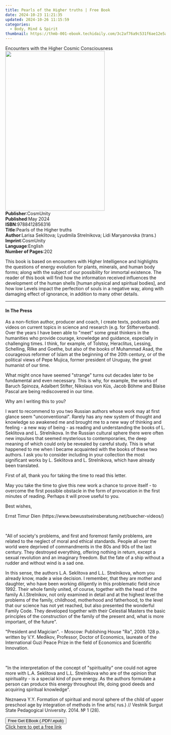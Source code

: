 ```yaml
---
title: Pearls of the Higher truths | Free Book
date: 2024-10-23 11:21:35
updated: 2024-10-26 11:15:59
categories:
  - Body, Mind & Spirit
thumbnail: https://thmb-001-ebook.techidaily.com/3c2af76a9c531f6ae12e5a026837fb36157f068cfed066b673466451b38d788d.jpg
---
```

<main id="book-container">
  <div class="flex flex-col">
    <div class="book-brief flex-1 py-6 px-4 sm:p-6 md:py-10 md:px-8">
      <!-- brief-->
      <div class="book-brief-main">
        Encounters with the Higher Cosmic Consciousness
      </div>
    </div>
    <div
      class="book-meta-info flex-1 grid gap-4 col-start-1 col-end-3 row-start-1 sm:mb-6 sm:grid-cols-4 lg:gap-6 lg:col-start-2 lg:row-end-6 lg:row-span-6 lg:mb-0"
    >
      <div
        class="book-meta-info-left place-content-center mt-4 p-4 text-sm leading-6 col-start-2 col-span-2 dark:text-slate-400"
      >
        <img
          class="w-full h-500 object-cover rounded-lg sm:h-255 sm:col-span-2 lg:col-span-full"
          src="https://img-001-ebook.techidaily.com/3f4c3fdf3a2138a4b5091a4aa65f003a5ac562702cebc5ac591694026574a85c.jpg"
          alt=""
          width="312"
          height="500"
        />
      </div>
      <div
        class="book-meta-info-right mt-2 col-start-1 row-start-2 col-span-3 self-center"
      >
        <!-- meta data  -->
        <div class="flex flex-col px-4 md:px-8">
          <div class="flex-1">
            <strong>Publisher</strong>:<span class="px-2">CosmUnity</span>
          </div>
          <div class="flex-1">
            <strong>Published</strong>:<span class="px-2">May 2024</span>
          </div>
          <div class="flex-1">
            <strong>ISBN</strong>:<span class="px-2">9788412856316</span>
          </div>
          <div class="flex-1">
            <strong>Title</strong>:<span class="px-2"
              >Pearls of the Higher truths</span
            >
          </div>
          <div class="flex-1">
            <strong>Author</strong>:<span class="px-2"
              >Larisa Seklitova; Lyudmila Strelnikova; Lidi Maryanovska
              (trans.)</span
            >
          </div>
          <div class="flex-1">
            <strong>Imprint</strong>:<span class="px-2">CosmUnity</span>
          </div>
          <div class="flex-1">
            <strong>Language</strong>:<span class="px-2">English</span>
          </div>
          <div class="flex-1">
            <strong>Number of Pages</strong>:<span class="px-2">202</span>
          </div>
        </div>
      </div>
    </div>
    <div class="book-description flex-1 py-6 px-4 sm:p-6 md:py-10 md:px-8">
      <div class="book-description-main">
        <div accordion-content="" id="description">
          <p class="ql-align-justify">
            This book is based on encounters with Higher Intelligence and
            highlights the questions of energy evolution for plants, minerals,
            and human body forms; along with the subject of our possibility for
            immortal existence. The reader of this book will find how the
            information received influences the development of the human shells
            [human physical and spiritual bodies], and how low Levels impact the
            perfection of souls in a negative way, along with damaging effect of
            ignorance, in addition to many other details.
          </p>
        </div>
      </div>
    </div>
    <div class="book-excerpts flex-1 py-6 px-4 sm:p-6 md:py-10 md:px-8">
      <!-- excerpts-->
      <div class="book-excerpts-main">
        <hr />
        <h4 class="placeholder placeholder-heading">
          <span>In The Press</span>
        </h4>
        <p></p>
        <p>
          As a non-fiction author, producer and coach, I create texts, podcasts
          and videos on current topics in science and research (e.g. for
          Stifterverband). Over the years I have been able to "meet" some great
          thinkers in the humanities who provide courage, knowledge and
          guidance, especially in challenging times. I think, for example, of
          Tolstoy, Heraclitus, Lessing, Schelling, Rilke and Goethe, but also of
          the books of Muhammad Asad, the courageous reformer of Islam at the
          beginning of the 20th century, or of the political views of Pepe
          Mujica, former president of Uruguay, the great humanist of our time.
        </p>
        <p>
          What might once have seemed "strange" turns out decades later to be
          fundamental and even necessary. This is why, for example, the works of
          Baruch Spinoza, Adalbert Stifter, Nikolaus von Küs, Jacob Böhme and
          Blaise Pascal are being rediscovered in our time.
        </p>
        <p>Why am I writing this to you?</p>
        <p>
          I want to recommend to you two Russian authors whose work may at first
          glance seem "unconventional". Rarely has any new system of thought and
          knowledge so awakened me and brought me to a new way of thinking and
          feeling - a new way of being - as reading and understanding the books
          of L. Seklitova and L. Strelnikova. In the Russian cultural sphere
          there were often new impulses that seemed mysterious to
          contemporaries, the deep meaning of which could only be revealed by
          careful study. This is what happened to me when I became acquainted
          with the books of these two authors. I ask you to consider including
          in your collection the most significant works by L. Seklitova and L.
          Strelnikova, which have already been translated.
        </p>
        <p>First of all, thank you for taking the time to read this letter.</p>
        <p>
          May you take the time to give this new work a chance to prove itself -
          to overcome the first possible obstacle in the form of provocation in
          the first minutes of reading. Perhaps it will prove useful to you.
        </p>
        <p>Best wishes,</p>
        <p>
          Ernst Timur Dien
          (https://www.bewusstseinsberatung.net/buecher-videos/)
        </p>
        <p><br /></p>
        <p>
          "All of society's problems, and first and foremost family problems,
          are related to the neglect of moral and ethical standards. People all
          over the world were deprived of commandments in the 80s and 90s of the
          last century. They destroyed everything, offering nothing in return,
          except a sexual revolution and an imaginary freedom. But the fate of a
          ship without a rudder and without wind is a sad one.
        </p>
        <p>
          In this sense, the authors L.A. Seklitova and L.L. Strelnikova, whom
          you already know, made a wise decision. I remember, that they are
          mother and daughter, who have been working diligently in this
          problematic field since 1992. Their whole family united, of course,
          together with the head of the family A.I.Strelnikov, not only examined
          in detail and at the highest level the problems of the family,
          childhood, motherhood and fatherhood, to the level that our science
          has not yet reached, but also presented the wonderful Family Code.
          They developed together with their Celestial Masters the basic
          principles of the construction of the family of the present and, what
          is more important, of the future".&nbsp;&nbsp;
        </p>
        <p>
          "President and Magician". - Moscow: Publishing House "Ra", 2009. 128
          p. written by V.Y. Medikov, Professor, Doctor of Economics, laureate
          of the International Guzi Peace Prize in the field of Economics and
          Scientific Innovation.
        </p>
        <p><br /></p>
        <p>
          "In the interpretation of the concept of "spirituality" one could not
          agree more with L.A. Seklitova and L.L. Strelnikova who are of the
          opinion that spirituality - is a special kind of pure energy. As the
          authors formulate a person can produce this energy throughout life,
          doing good deeds and acquiring spiritual knowledge".
        </p>
        <p>
          Neznaeva Y.Y. Formation of spiritual and moral sphere of the child of
          upper preschool age by integration of methods in fine arts( rus.) //
          Vestnik Surgut State Pedagogical University.&nbsp;2014. № 1 (28).
        </p>
        <p></p>
      </div>
    </div>
    <div
      class="book-about-author flex-1 py-6 px-4 sm:p-6 md:py-10 md:px-8"
    ></div>
    <div class="book-free-get flex-1 py-6 px-4 sm:p-6 md:py-10 md:px-8">
      <button
        id="btn-free-get"
        class="bg-blue-500 hover:bg-blue-700 text-white font-bold py-2 px-4 rounded"
      >
        Free Get EBook (.PDF/.epub)
      </button>
      <div id="countdown-display" class="px-2 text-lg mt-2"></div>
      <a
        id="free-link"
        class="hidden bg-blue-500 hover:bg-blue-700 text-white font-bold py-2 px-4 rounded"
        href="https://www.ebooks.com/en-us/book/211345888/pearls-of-the-higher-truths/larisa-seklitova/"
        target="_blank"
        >Click here to get a free link</a
      >
    </div>
    <script>
      let countdownTime = 0;
      let countdownInterval = null;
      document
        .getElementById('btn-free-get')
        .addEventListener('click', startCountdown);
      function startCountdown() {
        countdownTime = new Date().getTime() + 60000 * 3;
        countdownInterval = setInterval(updateCountdown, 1000);
        document.getElementById('btn-free-get').disabled = true;
        document
          .getElementById('btn-free-get')
          .classList.add('bg-gray-500', 'cursor-not-allowed');
      }
      function updateCountdown() {
        let currentTime = new Date().getTime();
        let timeLeft = countdownTime - currentTime;
        let secondsLeft = Math.floor(timeLeft / 1000);
        document.getElementById('countdown-display').innerHTML =
          `Remaining time: ${secondsLeft} seconds.`;
        if (secondsLeft <= 0) {
          clearInterval(countdownInterval);
          document.getElementById('btn-free-get').classList.add('hidden');
          document.getElementById('free-link').classList.remove('hidden');
          document.getElementById('countdown-display').innerHTML = '';
        }
      }
    </script>
  </div>
</main>
